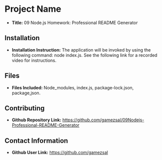 
# Project Name

* **Title:** 09 Node.js Homework: Professional README Generator
    
## Installation

* **Installation Instruction:** The application will be invoked by using the following command: node index.js. See the following link for a recorded video for instructions.
    
## Files
    
* **Files Included:**  Node_modules, index.js, package-lock.json, package,json.
   
## Contributing
   
* **Github Repository Link:** https://github.com/gamezsal/09Nodejs-Professional-README-Generator
    
## Contact Information
    
* **Github User Link:** https://github.com/gamezsal
